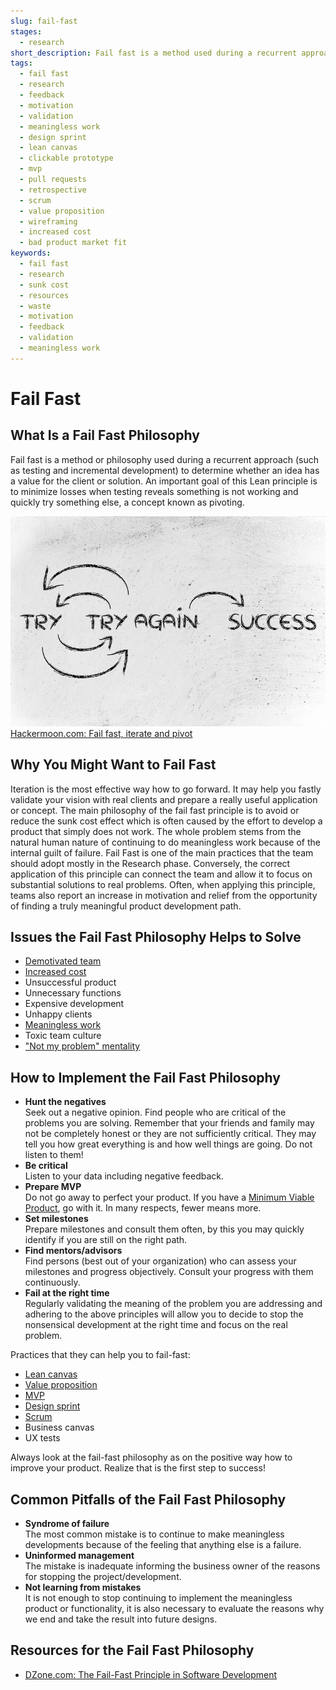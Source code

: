 ```yaml
---
slug: fail-fast
stages:
  - research
short_description: Fail fast is a method used during a recurrent approach to determine whether an idea has a value for the client or solution. An important goal is to minimize losses when testing reveals something is not working and quickly try something else.
tags:
  - fail fast
  - research
  - feedback
  - motivation
  - validation
  - meaningless work
  - design sprint
  - lean canvas
  - clickable prototype
  - mvp
  - pull requests
  - retrospective
  - scrum
  - value proposition
  - wireframing
  - increased cost
  - bad product market fit
keywords:
  - fail fast
  - research
  - sunk cost
  - resources
  - waste
  - motivation
  - feedback
  - validation
  - meaningless work
---
```


# Fail Fast

## What Is a Fail Fast Philosophy

Fail fast is a method or philosophy used during a recurrent approach (such as testing and incremental development) to determine whether an idea has a value for the client or solution. An important goal of this Lean principle is to minimize losses when testing reveals something is not working and quickly try something else, a concept known as pivoting.

![Fail Fast](/files/fail_fast.jpg)
[Hackermoon.com: Fail fast, iterate and pivot](https://hackernoon.com/fail-fast-iterate-and-pivot-8d00d6c00836)

## Why You Might Want to Fail Fast

Iteration is the most effective way how to go forward. It may help you fastly validate your vision with real clients and prepare a really useful application or concept.
The main philosophy of the fail fast principle is to avoid or reduce the sunk cost effect which is often caused by the effort to develop a product that simply does not work.
The whole problem stems from the natural human nature of continuing to do meaningless work because of the internal guilt of failure.
Fail Fast is one of the main practices that the team should adopt mostly in the Research phase. Conversely, the correct application of this principle can connect the team and allow it to focus on substantial solutions to real problems. Often, when applying this principle, teams also report an increase in motivation and relief from the opportunity of finding a truly meaningful product development path.

## Issues the Fail Fast Philosophy Helps to Solve

- [Demotivated team](/issues/demotivated-team)
- [Increased cost](/issues/increased-cost)
- Unsuccessful product
- Unnecessary functions
- Expensive development
- Unhappy clients
- [Meaningless work](/issues/meaningless-work)
- Toxic team culture
- ["Not my problem" mentality](/issues/not-my-problem-mentality)

## How to Implement the Fail Fast Philosophy

- **Hunt the negatives**  
  Seek out a negative opinion. Find people who are critical of the problems you are solving. Remember that your friends and family may not be completely honest or they are not sufficiently critical. They may tell you how great everything is and how well things are going. Do not listen to them!
- **Be critical**  
  Listen to your data including negative feedback.
- **Prepare MVP**  
  Do not go away to perfect your product. If you have a [Minimum Viable Product](/practices/minimum-viable-product), go with it. In many respects, fewer means more.
- **Set milestones**  
  Prepare milestones and consult them often, by this you may quickly identify if you are still on the right path.
- **Find mentors/advisors**  
  Find persons (best out of your organization) who can assess your milestones and progress objectively. Consult your progress with them continuously.
- **Fail at the right time**  
  Regularly validating the meaning of the problem you are addressing and adhering to the above principles will allow you to decide to stop the nonsensical development at the right time and focus on the real problem.

Practices that they can help you to fail-fast:

- [Lean canvas](/practices/lean-canvas)
- [Value proposition](/practices/value-proposition)
- [MVP](/practices/minimum-viable-product)
- [Design sprint](/practices/design-sprint)
- [Scrum](/practices/scrum)
- Business canvas
- UX tests

Always look at the fail-fast philosophy as on the positive way how to improve your product. Realize that is the first step to success!

## Common Pitfalls of the Fail Fast Philosophy

- **Syndrome of failure**  
  The most common mistake is to continue to make meaningless developments because of the feeling that anything else is a failure.
- **Uninformed management**  
  The mistake is inadequate informing the business owner of the reasons for stopping the project/development.
- **Not learning from mistakes**  
  It is not enough to stop continuing to implement the meaningless product or functionality, it is also necessary to evaluate the reasons why we end and take the result into future designs.

## Resources for the Fail Fast Philosophy

- [DZone.com: The Fail-Fast Principle in Software Development](https://dzone.com/articles/fail-fast-principle-in-software-development)
